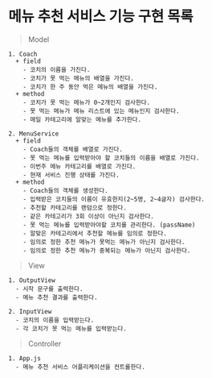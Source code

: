 # 메뉴 추천 서비스 기능 구현 목록

> Model

    1. Coach
      + field
        - 코치의 이름을 가진다.
        - 코치가 못 먹는 메뉴의 배열을 가진다.
        - 코치가 한 주 동안 먹은 메뉴의 배열을 가진다.
      + method
        - 코치가 못 먹는 메뉴가 0~2개인지 검사한다.
        - 못 먹는 메뉴가 메뉴 리스트에 있는 메뉴인지 검사한다.
        - 매일 카테고리에 알맞는 메뉴를 추가한다.

    2. MenuService
      + field
        - Coach들의 객체를 배열로 가진다.
        - 못 먹는 메뉴를 입력받아야 할 코치들의 이름을 배열로 가진다.
        - 이번주 메뉴 카테고리를 배열로 가진다.
        - 현재 서비스 진행 상태를 가진다.
      + method
        - Coach들의 객체를 생성한다.
        - 입력받은 코치들의 이름이 유효한지(2~5명, 2~4글자) 검사한다.
        - 추천할 카테고리를 랜덤으로 정한다.
        - 같은 카테고리가 3회 이상이 아닌지 검사한다.
        - 못 먹는 메뉴를 입력받아야할 코치를 관리한다. (passName)
        - 알맞은 카테고리에서 추천할 메뉴를 임의로 정한다.
        - 임의로 정한 추천 메뉴가 못먹는 메뉴가 아닌지 검사한다.
        - 임의로 정한 추천 메뉴가 중복되는 메뉴가 아닌지 검사한다.

> View

    1. OutputView
      - 시작 문구를 출력한다.
      - 메뉴 추천 결과를 출력한다.

    2. InputView
      - 코치의 이름을 입력받는다.
      - 각 코치가 못 먹는 메뉴를 입력받는다.

> Controller

    1. App.js
      - 메뉴 추천 서비스 어플리케이션을 컨트롤한다.
